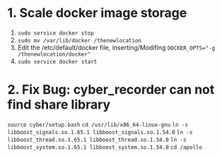 # 1. Scale docker image storage

1. `sudo service docker stop`
2. `sudo mv /var/lib/docker /thenewlocation`
3. Edit the /etc/default/docker file, inserting/Modifing
	`DOCKER_OPTS="-g /thenewlocation/docker"`
4. `sudo service docker start`

# 2. Fix Bug: cyber_recorder can not find share library

`source cyber/setup.bash`
`cd /usr/lib/x86_64-linux-gnu`
`ln -s libboost_signals.so.1.65.1 libboost_signals.so.1.54.0`
`ln -s libboost_thread.so.1.65.1 libboost_thread.so.1.54.0`
`ln -s libboost_system.so.1.65.1 libboost_system.so.1.54.0`
`cd /apollo`

